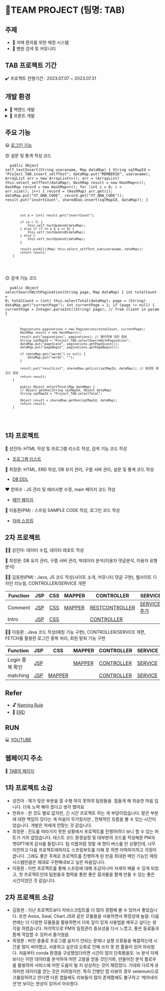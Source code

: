 # 📃TEAM PROJECT (팀명: TAB) 
##  주제
- 📒 치매 환자를 위한 매칭 시스템
- 📓 병원 검색 및 커뮤니티

## TAB 프로젝트 기간 

✔️ 프로젝트 진행기간 : 2023.07.07 ~ 2023.07.31

## 개발 환경
<details>
<summary>🔧 백엔드 개발 </summary>

- JAVA 17
- SPRING BOOT
- MYBATIS
- MYSQL

</details>

<details>
<summary>🔧 프론트 개발 </summary>

 - HTML
 - CSS
 - JAVASCRIPT
 - BOOTSTRAP

</details>

## 주요 기능

😃 [로그인 기능](https://github.com/lee000403/study_springboots_gradle/blob/main/src/main/java/com/yojulab/study_springboot/security/PrincipalUserService.java)

😍 설문 및 통계 작성 코드 
        <pre>
        <code>
        public Object self_testInsert(String useraname, Map dataMap) {
            String sqlMapId = "Project_TAB.insert_selfTest";
            dataMap.put("MEMBERID", useraname);
            ArrayList arr = new ArrayList<>();
            arr = (ArrayList) this.select_selfTest(dataMap);
            HashMap result = new HashMap<>();
            HashMap record = new HashMap<>();
            for (int i = 0; i < arr.size(); i++) {
                record = (HashMap) arr.get(i);
                dataMap.put("ST_QNA_CODE", record.get("ST_QNA_CODE"));
                result.put("insertCount", sharedDao.insert(sqlMapId, dataMap));
            }

            int a = (int) result.get("insertCount");

            if (a < 7) {
                this.self_testUpdateA(dataMap);
            } else if (7 <= a & a <= 9) {
                this.self_testUpdateB(dataMap);
            } else {
                this.self_testUpdateC(dataMap);
            }

            result.putAll((Map) this.select_selfTest_sum(useraname, dataMap));
            return result;
        }
</code>
</pre>

😊 검색 기능 코드
    <pre>
    <code>
        public Object selectSearchWithPagination(String page, Map dataMap) {
            int totalCount = 0;
            totalCount = (int) this.selectTotal(dataMap);
            page = (String) dataMap.get("currentPage");
            int currentPage = 1;
            if (page != null) {
                currentPage = Integer.parseInt((String) page); // from client in param
            }

            Paginations paginations = new Paginations(totalCount, currentPage);
            HashMap result = new HashMap<>();
            result.put("paginations", paginations); // 페이지에 대한 정보
            String sqlMapId = "Project_TAB.selectSearchWithPagination";
            dataMap.put("pageScale", paginations.getPageScale());
            dataMap.put("pageBegin", paginations.getPageBegin());

            if (dataMap.get("words") == null) {
                dataMap.put("words", "");
            }

            result.put("resultList", sharedDao.getList(sqlMapId, dataMap)); // 표현된 레코드 정보
            return result;
        }

            public Object selectTotal(Map dataMap) {
            // Object getOne(String sqlMapId, Object dataMap)
            String sqlMapId = "Project_TAB.selectTotal";

            Object result = sharedDao.getOne(sqlMapId, dataMap);
            return result;
        }
</code>
</pre>

## 1차 프로젝트

💛 성진아: HTML 작성 및 프로그램 리스트 작성, 검색 기능 코드 작성
* [프로그램 리스트](https://docs.google.com/spreadsheets/d/1xxuT0KH9dNd7kJxffIC4Bcai3GewpnPB1UQJuZOD4wk/edit#gid=0)

💙 최정문: HTML, ERD 작성, DB 유지 관리, 구름 서버 관리, 설문 및 통계 코드 작성
* [DB DDL](https://github.com/lee000403/study_springboots_gradle/blob/main/Docs/Databases/sqls/TOTAL_DDL.sql)

❤️ 한희수 : JS 관리 및 에러사항 수정, main 페이지 코드 작성
* [메인 페이지](https://github.com/lee000403/study_springboots_gradle/blob/main/src/main/webapp/WEB-INF/views/main_page/main_page.jsp)

💚 이동환(PM) : 스프링 SAMPLE CODE 작성, 로그인 코드 작성
* [자바 스프링](https://github.com/lee000403/study_springboots_gradle/blob/main/src/main/java/com/yojulab/study_springboot/controller/Project_TABController.java)

## 2차 프로젝트

🙋‍♀️ 성진아: 데이터 수집, 데이터 레포트 작성


🙆 최정문: DB 유지 관리, 구름 서버 관리, 빅데이터 분석(이용자 댓글분석, 이용자 유형분석)


💁‍♂️ 김동현(PM) : Java, JS 코드 작성(사이트 소개, 커뮤니티 댓글 구현), 웹사이트 디자인 리뉴얼, CONTROLLER/SERVICE 개편

|Function|JSP|CSS|MAPPER|CONTROLLER|SERVICE|JS|
|---|---|---|---|---|---|---|
|Comment|[JSP](/src/main/webapp/WEB-INF/views/community/community_answer.jsp)|[CSS](/src/main/resources/static/CSSs/community_answer.css)|[MAPPER](/src/main/resources/sqlmapper/mysql/CommunityMapper.xml)|[RESTCONTROLLER](/src/main/java/com/yojulab/study_springboot/restapis/Community_write_RestController.java)|[SERVICE: 추가](/src/main/java/com/yojulab/study_springboot/service/CommunityService.java)|[JS](/src/main/resources/static/js/community_comment.js)|
|Intro|[JSP](/src/main/webapp/WEB-INF/views/statistics/statistics.jsp)|[CSS](/src/main/resources/static/CSSs/statistics.css)||[CONTROLLER](/src/main/java/com/yojulab/study_springboot/controller/StatisticsController.java)||[JS](/src/main/resources/static/js/statistics.js)|


🙆‍♂️ 이동환 : Java 코드 작성(매칭 기능 구현), CONTROLLER/SERVICE 개편, FETCH를 활용한 로그인 중복 처리, 회원 탈퇴 기능 구현

|Function|JSP|CSS|MAPPER|CONTROLLER|SERVICE|JS|
|---|---|---|---|---|---|---|
|Login 중복 확인|[JSP](/src/main/webapp/WEB-INF/views/login/login_page.jsp)||[MAPPER](/src/main/resources/sqlmapper/mysql/Project_TABMapper.xml)|[CONTROLLER](/src/main/java/com/yojulab/study_springboot/controller/Project_TABController.java)|[SERVICE](/src/main/java/com/yojulab/study_springboot/service/Project_TABService.java)|[JS](/src/main/resources/static/js/login_button.js)|
|matching|[JSP](/src/main/webapp/WEB-INF/views/survey/survey_reasult_a.jsp)|[MAPPER](/src/main/resources/sqlmapper/mysql/Project_TABMapper.xml)||[CONTROLLER](/src/main/java/com/yojulab/study_springboot/controller/SurveyController.java)|[SERVICE](/src/main/java/com/yojulab/study_springboot/service/Project_TABService.java)||

## Refer

- 🔓 [Naming Rule](https://docs.google.com/spreadsheets/d/1_G0fnScj4lSqw9ThLMKuQ8byJUeYFYzNGx42o5CeTqw/edit#gid=0)
- 🎲 [ERD](https://github.com/lee000403/study_springboots_gradle/blob/main/Docs/Databases/total_erd.vuerd)


## RUN

💻 [YOUTUBE]((https://www.youtube.com/watch?v=dwGLi3gAqFw))

## 웹페이지 주소

🐳 [TAB의 페이지](https://project-tab-pcddi.run.goorm.site/)

## 1차 프로젝트 소감 

- 성진아 : 제가 맞은 부분을 잘  수행 하지 못하여 팀원들을. 힘들게 해 죄송한 마음 입니다.  더욱 노력 해야 겠다고 생각 했어요 
- 한희수 : 한 것도 별로 없지만, 긴 시간 프로젝트 하는 게 부담이었습니다. 맡은 부분에 대한 책임이 있다는 게 마음이 무거웠지만 , 전체적인 흐름을 볼 수 있는 시간이었습니다. 개발은 저에게 안맞는 것 같습니다.
- 최정문 : 진도를 따라가지 못한 상황에서 프로젝트를 진행하려다 보니 할 수 있는 파트가 거의 없었습니다. 테스트 코드 환경설정 및 대부분의 코드를 작성해준 PM과 챗GPT에게 감사를 돌립니다. 팀 이름처럼 정말 세 명이 버스를 탄 상황인데, 너무 미안하고 다음 프로젝트때까지도 스프링부트를 이해 못 하면 어떡하지하고 걱정이 큽니다. 그래도 좋은 주제로 프로젝트를 진행하게 된 만큼 최대한 메인 기능인 매칭 시스템만큼은 제대로 구현해내보고 싶은 마음입니다. 
- 이동환 : 이번 프로젝트를 통해 스프링에 대해 조금이나마 자세히 배울 수 있게 되었고, 첫 프로젝트인데 팀원들과 협력을 통한 좋은 결과물을 함께 만들 수 있는 좋은 시간이었던 것 같습니다.

## 2차 프로젝트 소감 

- 김동현 : 지난 프로젝트보다 자바스크립트를 더 많이 경험해 볼 수 있어서 좋았습니다. 또한 Axios, Swal, Chart JS와 같은 모듈들을 사용하면서 확장성에 놀람. 다음 번에는 더 다양한 모듈들을 활용하면서 더욱 깊이 있게 사용법을 배우고 싶다는 생각을 하였습니다.
마지막으로 PM의 일정관리 중요성을 다시 느꼈고, 좋은 동료들과 함께 작업할 수 있어서 즐거웠음
- 최정문 : 버전 충돌로 프로그램 설치가 안되는 문제나 실행 오류들을 해결하는데 시간을 많이 써야했고, 사용하고 싶은데 오류로 인해 쓰지 못 한 툴들이 있어 아쉬웠다. 처음부터 conda 환경을 구성했었더라면 시간이 많이 단축됐을듯. \n
분석 자체보다는 어떤 데이터를 분석하여 어떤 고찰을 얻을 것인가와, 만들어진 분석 플로우를 활용하여 서비스에 어떤 도움이 될 지 상상하는 것이 재밌었다. 기대와 다르게 유의미한 데이터를 얻는 것은 어려웠지만. 특히 간병인 앱 리뷰의 경우 selenium으로 크롤링하려고 한다면 다른 앱들에도 리뷰들이 많이 존재함에도 불구하고 ‘케어네이션’만 보이는 현상이 있어서 아쉬웠다.  
